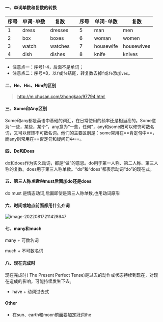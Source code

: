 #### 一、单词单数和复数的转换

| 序号 | 单词-单数 | 复数    |      | 序号 | 单词-单数 | 复数       |
| ---- | --------- | ------- | ---- | ---- | --------- | ---------- |
| 1    | dress     | dresses |      | 5    | man       | men        |
| 2    | box       | boxes   |      | 6    | woman     | women      |
| 3    | watch     | watches |      | 7    | housewife | housewives |
| 4    | dish      | dishes  |      | 8    | knife     | knives     |

- 注意点一：序号1-4，后面不是单词；
- 注意点二：序号=8，以`f`或`fe`结尾，转复数去掉`f`或`fe`添加`ves`。

#### 二、He、His、Him的区别

> http://m.chusan.com/zhongkao/97794.html

#### 三、Some和Any区别

Some和any都是英语中基础的词汇，在日常使用的频率还是相当高的。Some意为“一些，某些，某个”，any意为“一些，任何”，any和some既可以修饰可数名词，又可以修饰不可数名词。他们的主要区别是：some常用在==肯定句中==，而any则常用在==否定句和疑问句中==。

#### 四、Do和Does

do和does作为实义动词，都是“做”的意思。do用于第一人称、第二人称、第三人称的复数。does用于第三人称单数。“do”和“does”都表示动词“do”的现在式。

#### 五、第三人称*单数时*must后面加do还是does

do
must 是情态动词,后面即使是第三人称单数,也用动词原形

#### 六、时间或地点前面都用什么介词

![image-20220817211428647](http://raw.staticdn.net/iskeke/images/main/blog/202208172114108.png)

#### 七、many和much

many + 可数名词

much + 不可数名词

#### 八、现在完成时

现在完成时( The Present Perfect Tense)是过去的动作或状态持续到现在，对现在造成的影响，可能持续发生下去。

- have + 动词过去式

#### Other

- 在sun、earth和moon前面要加定冠词the

